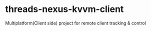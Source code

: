 # threads-nexus-kvvm-client
Multiplatform(Client side) project for remote client tracking &amp; control

